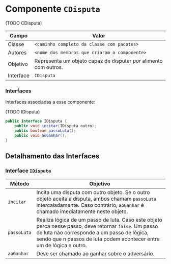 # Componente `CDisputa`

(TODO CDisputa)

Campo | Valor
----- | -----
Classe | `<caminho completo da classe com pacotes>`
Autores | `<nome dos membros que criaram o componente>`
Objetivo | Representa um objeto capaz de disputar por alimento com outros.
Interface | `IDisputa`

### Interfaces

Interfaces associadas a esse componente:

(TODO IDisputa)

```java
public interface IDisputa {
    public void incitar(IDisputa outro);
    public boolean passoLuta();
    public void aoGanhar();
}
```

## Detalhamento das Interfaces

### Interface `IDisputa`

Método | Objetivo
------ | --------
`incitar` | Incita uma disputa com outro objeto. Se o outro objeto aceita a disputa, ambos chamam `passoLuta` intercaladamente. Caso contrário, `aoGanhar` é chamado imediatamente neste objeto.
`passoLuta` | Realiza lógica de um passo de luta. Caso este objeto perca nesse passo, deve retornar `false`. Um passo de luta não corresponde a um passo de lógica, sendo que n passos de luta podem acontecer entre um de lógica e outro.
`aoGanhar` | Deve ser chamado ao ganhar sobre o adversário.
